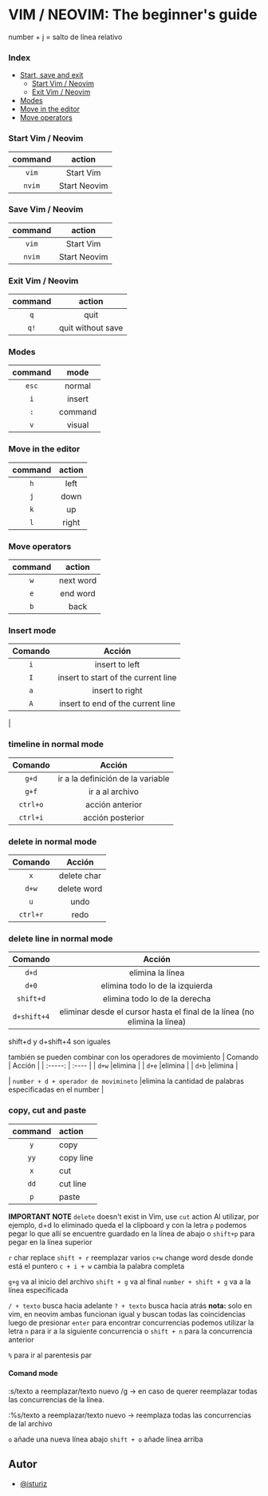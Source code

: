# VIM / NEOVIM: The beginner's guide

number + j = salto de línea relativo
### Index

* [Start, save and exit](#sse)
	* [Start Vim / Neovim](#start)
	* [Exit Vim / Neovim](#exit)
* [Modes](#modes)
* [Move in the editor](#moveEditor)
* [Move operators](#moveOperators)


### Start Vim / Neovim<a name="start"></a>  
| command | action       |
| :-----: | :----:       |
| `vim`   | Start Vim    |
| `nvim`  | Start Neovim |

### Save Vim / Neovim<a name="save"></a>  
| command | action       |
| :-----: | :----:       |
| `vim`   | Start Vim    |
| `nvim`  | Start Neovim |



### Exit Vim / Neovim<a name="exit"></a>  
| command   | action            |
| :-----:   | :----:            |
| `q`       | quit              |
| `q!`      | quit without save |

### Modes<a name="modes"></a>
| command   | mode    |
| :-----:   | :----:  |
| `esc`     | normal  |
| `i`       | insert  |
| `:`       | command |
| `v`       | visual  |

### Move in the editor<a name="moveEditor"></a> 
| command   | action |
| :-----:   | :----: |
| `h`       |left    |
| `j`       |down    |
| `k`       |up      |
| `l`       |right   |

### Move operators
| command   | action    |
| :-----:   | :----:    |
| `w`       | next word |
| `e`       | end word  |
| `b`       | back      |

### Insert mode<a name="7"></a>
| Comando   | Acción    |
| :-----:   | :----:    |
| `i`       |insert to left|
| `I`       |insert to start of the current line|
| `a`       |insert to right
| `A`       |insert to end of the current line|
|
### timeline in normal mode
| Comando   | Acción    |
| :-----:   | :----:    |
| `g+d`     |ir a la definición de la variable| d = definition
| `g+f`     |ir a al archivo | d = definition
| `ctrl+o`  |acción anterior| o = older
| `ctrl+i`  |acción posterior |

### delete in normal mode
| Comando   | Acción    |
| :-----:   | :----:    | 
| `x`       |delete char|
| `d+w`     |delete word|
| `u`       |undo|
| `ctrl+r`  |redo|

### delete line in normal mode
| Comando   | Acción    |
| :-----:   | :----:    | 
| `d+d`     |elimina la línea|
| `d+0`     |elimina todo lo de la izquierda|
| `shift+d`     |elimina todo lo de la derecha|
| `d+shift+4`  |eliminar desde el cursor hasta el final de la línea (no elimina la línea)|
shift+d y d+shift+4 son iguales

también se pueden combinar con los operadores de movimiento
| Comando   | Acción    |
| :-----:   | :----     | 
| `d+w`     |elimina |
| `d+e`     |elimina |
| `d+b`     |elimina |

| `number + d + operador de movimineto`     |elimina la cantidad de palabras especificadas en el number |

### copy, cut and paste
| command   | action   |
| :-----:   | :---     |  
| `y`       | copy     |
| `yy`      | copy line|
| `x`       | cut      |
| `dd`      | cut line |
| `p`       | paste    |
**IMPORTANT NOTE**
`delete` doesn't exist in Vim, use `cut` action
Al utilizar, por ejemplo, d+d lo eliminado queda el la clipboard y con la letra `p` podemos pegar lo que allí se encuentre guardado en la línea de abajo o `shift+p` para pegar en la línea superior

`r` char replace
`shift + r` reemplazar varios
`c+w` change word desde donde está el puntero
`c + i + w` cambia la palabra completa


`g+g` va al inicio del archivo
`shift + g` va al final
`number + shift + g` va a la línea especificada 

`/ + texto` busca hacia adelante
`? + texto` busca hacia atrás
**nota:** solo en vim, en neovim ambas funcionan igual y buscan todas las coincidencias
luego de presionar `enter` para encontrar concurrencias podemos utilizar la letra `n` para ir a la siguiente concurrencia o `shift + n` para la concurrencia anterior

`%` para ir al parentesis par


#### Comand mode

:s/texto a reemplazar/texto nuevo /g -> en caso de querer reemplazar todas las concurrencias de la línea.

:%s/texto a reemplazar/texto nuevo -> reemplaza todas las concurrencias de lal archivo

`o` añade una nueva línea abajo
`shift + o` añade línea arriba


## Autor

- [@isturiz](https://www.github.com/isturiz)

